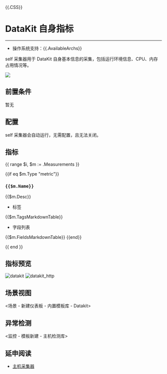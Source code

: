 {{.CSS}}
# DataKit 自身指标
---

- 操作系统支持：{{.AvailableArchs}}

self 采集器用于 DataKit 自身基本信息的采集，包括运行环境信息、CPU、内存占用情况等。

![](imgs/input-self-01.png)

## 前置条件

暂无

## 配置

self 采集器会自动运行，无需配置，且无法关闭。

## 指标

{{ range $i, $m := .Measurements }}

{{if eq $m.Type "metric"}}

### `{{$m.Name}}`

{{$m.Desc}}

- 标签

{{$m.TagsMarkdownTable}}

- 字段列表

{{$m.FieldsMarkdownTable}}
{{end}}

{{ end }}

## 指标预览

![datakit](imgs/input-self-02.png)
![datakit_http](imgs/input-self-03.jpg)

## 场景视图

<场景 - 新建仪表板 - 内置模板库 - Datakit>

## 异常检测

<监控 - 模板新建 - 主机检测库>

## 延申阅读

- [主机采集器](hostobject.md)
